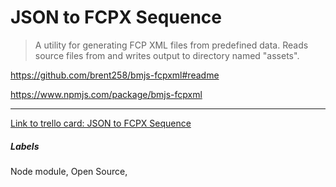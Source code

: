 # JSON to FCPX Sequence

>A utility for generating FCP XML files from predefined data. Reads source files from and writes output to directory named "assets".

https://github.com/brent258/bmjs-fcpxml#readme

https://www.npmjs.com/package/bmjs-fcpxml

---

[Link to trello card: JSON to FCPX Sequence](https://trello.com/c/DpnjXBCb)

##### Labels

Node module, Open Source, 
